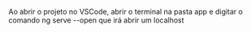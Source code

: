 Ao abrir o projeto no VSCode, abrir o terminal na pasta app e digitar o comando ng serve --open que irá abrir um localhost
